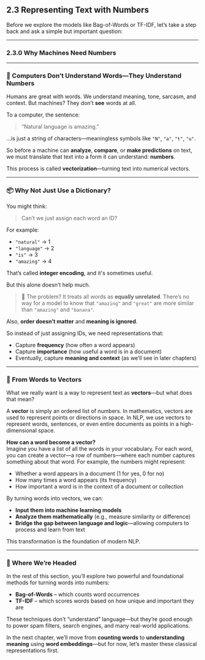 ## **2.3 Representing Text with Numbers**

Before we explore the models like Bag-of-Words or TF-IDF, let’s take a step back and ask a simple but important question:

---

### **2.3.0 Why Machines Need Numbers**

---

### 🧠 Computers Don’t Understand Words—They Understand Numbers

Humans are great with words. We understand meaning, tone, sarcasm, and context. But machines? They don’t **see** words at all.

To a computer, the sentence:

> “Natural language is amazing.”

...is just a string of characters—meaningless symbols like `"N"`, `"a"`, `"t"`, `"u"`.

So before a machine can **analyze**, **compare**, or **make predictions** on text, we must translate that text into a form it can understand:
**numbers**.

This process is called **vectorization**—turning text into numerical vectors.

---

### 📦 Why Not Just Use a Dictionary?

You might think:

> Can’t we just assign each word an ID?

For example:

* `"natural"` → 1
* `"language"` → 2
* `"is"` → 3
* `"amazing"` → 4

That’s called **integer encoding**, and it's sometimes useful.

But this alone doesn’t help much.

> 🤔 The problem? It treats all words as **equally unrelated**.
> There’s no way for a model to know that `"amazing"` and `"great"` are more similar than `"amazing"` and `"banana"`.

Also, **order doesn’t matter** and **meaning is ignored**.

So instead of just assigning IDs, we need representations that:

* Capture **frequency** (how often a word appears)
* Capture **importance** (how useful a word is in a document)
* Eventually, capture **meaning and context** (as we’ll see in later chapters)

---

### 🔁 From Words to Vectors

What we really want is a way to represent text as **vectors**—but what does that mean?

A **vector** is simply an ordered list of numbers. In mathematics, vectors are used to represent points or directions in space. In NLP, we use vectors to represent words, sentences, or even entire documents as points in a high-dimensional space.

**How can a word become a vector?**  
Imagine you have a list of all the words in your vocabulary. For each word, you can create a vector—a row of numbers—where each number captures something about that word. For example, the numbers might represent:

- Whether a word appears in a document (1 for yes, 0 for no)
- How many times a word appears (its frequency)
- How important a word is in the context of a document or collection

By turning words into vectors, we can:

* **Input them into machine learning models**
* **Analyze them mathematically** (e.g., measure similarity or difference)
* **Bridge the gap between language and logic**—allowing computers to process and learn from text

This transformation is the foundation of modern NLP.

---

### 🧭 Where We’re Headed

In the rest of this section, you’ll explore two powerful and foundational methods for turning words into numbers:

* **Bag-of-Words** – which counts word occurrences
* **TF-IDF** – which scores words based on how unique and important they are

These techniques don’t “understand” language—but they’re good enough to power spam filters, search engines, and many real-world applications.

In the next chapter, we’ll move from **counting words** to **understanding meaning** using **word embeddings**—but for now, let’s master these classical representations first.

